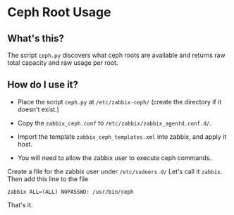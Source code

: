 # Ceph Root Usage


## What's this?

The script `ceph.py` discovers what ceph roots are available and returns
raw total capacity and raw usage per root.

## How do I use it?

* Place the script `ceph.py` at `/etc/zabbix-ceph/` (create the directory if it doesn't exist.)

* Copy the `zabbix_ceph.conf` to `/etc/zabbix/zabbix_agentd.conf.d/`.

* Import the template `zabbix_ceph_templates.xml` into zabbix, and apply it host.

* You will need to allow the zabbix user to execute ceph commands.

 Create a file for the zabbix user under `/etc/sudoers.d/`
 Let's call it `zabbix`. Then add this line to the file
 ```
 zabbix ALL=(ALL) NOPASSWD: /usr/bin/ceph
 ```

That's it.
